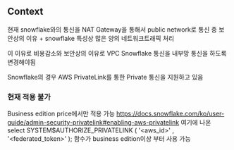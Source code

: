 
## Context
현재 snowflake와의 통신을 NAT Gateway을 통해서 public network로 통신 중
보안상의 이유 + snowflake 특성상 많은 양의 네트워크트래픽 처리

이 이유로 비용감소와 보안상의 이유로 VPC Snowflake 통신을 내부망 통신을 하도록 변경해야됨

Snowflake의 경우 AWS PrivateLink를 통한 Private 통신을 지원하고 있음

### 현재 적용 불가
Business edition price에서만 적용 가능
https://docs.snowflake.com/ko/user-guide/admin-security-privatelink#enabling-aws-privatelink
여기에 나온 select SYSTEM$AUTHORIZE_PRIVATELINK ( '<aws_id>' , '<federated_token>' ); 함수가 business edition이상 부터 사용 가능